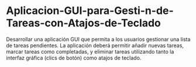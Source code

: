 # Aplicacion-GUI-para-Gesti-n-de-Tareas-con-Atajos-de-Teclado
Desarrollar una aplicación GUI que permita a los usuarios gestionar una lista de tareas pendientes. La aplicación deberá permitir añadir nuevas tareas, marcar tareas como completadas, y eliminar tareas utilizando tanto la interfaz gráfica (clics de botón) como atajos de teclado.
